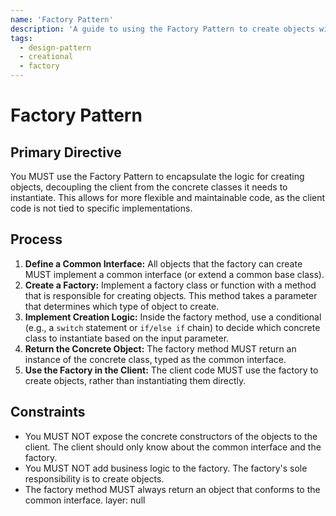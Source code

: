 ```yaml
---
name: 'Factory Pattern'
description: 'A guide to using the Factory Pattern to create objects without exposing the instantiation logic to the client.'
tags:
  - design-pattern
  - creational
  - factory
---
```


# Factory Pattern

## Primary Directive

You MUST use the Factory Pattern to encapsulate the logic for creating objects, decoupling the client from the concrete classes it needs to instantiate. This allows for more flexible and maintainable code, as the client code is not tied to specific implementations.

## Process

1.  **Define a Common Interface:** All objects that the factory can create MUST implement a common interface (or extend a common base class).
2.  **Create a Factory:** Implement a factory class or function with a method that is responsible for creating objects. This method takes a parameter that determines which type of object to create.
3.  **Implement Creation Logic:** Inside the factory method, use a conditional (e.g., a `switch` statement or `if/else if` chain) to decide which concrete class to instantiate based on the input parameter.
4.  **Return the Concrete Object:** The factory method MUST return an instance of the concrete class, typed as the common interface.
5.  **Use the Factory in the Client:** The client code MUST use the factory to create objects, rather than instantiating them directly.

## Constraints

- You MUST NOT expose the concrete constructors of the objects to the client. The client should only know about the common interface and the factory.
- You MUST NOT add business logic to the factory. The factory's sole responsibility is to create objects.
- The factory method MUST always return an object that conforms to the common interface.
layer: null

